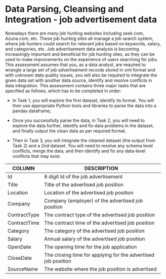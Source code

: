 # Data Parsing, Cleansing and Integration - job advertisement data

Nowadays there are many job hunting websites including seek.com, Azuna.com, etc. These job hunting sites
all manage a job search system, where job hunters could search for relevant jobs based on keywords, salary,
and categories, etc. Job advertisement data analysis is becoming increasingly important and beneficial for job
hunting sites, as they can be used to make improvements on the experience of users searching for jobs.
This assessment assumes that you, as a data analyst, are required to wrangle a large set of job advertisement
records stored in xml format and with unknown data quality issues, you will also be required to integrate the
given data set with another data source, identify and resolve conflicts in data integration. This assessment
contains three major tasks that are specified as follows, which has to be completed in order:

+ In Task 1, you will explore the first dataset, identify its format. You will then use appropriate Python
tools and libraries to parse the data into a pandas dataframe;

+ Once you successfully parse the data, in Task 2, you will need to explore the data further, identify and
fix data problems in the dataset, and finally output the clean data as per required format.

+ Then in Task 3, you will integrate the cleaned dataset (the output from Task 2) and a 2nd dataset. You
will need to resolve any schema level conflicts, merge the data, and then identify and fix any
data-level conflicts that may exist.


| **COLUMN**   | **DESCRIPTION**                                               |
|--------------|---------------------------------------------------------------|
| Id           | 8 digit Id of the job advertisement                           |
| Title        | Title of the advertised job position                          |
| Location     | Location of the advertised job position                       |
| Company      | Company (employer) of the advertised job position             |
| ContractType | The contract type of the advertised job position              |
| ContractTime | The contract time of the advertised job position              |
| Category     | The category of the advertised job position                   |
| Salary       | Annual salary of the advertised job position                  |
| OpenDate     | The opening time for the job application                      |
| CloseDate    | The closing time for applying for the advertised job position |
| SourceName   | The website where the job position is advertised              |

